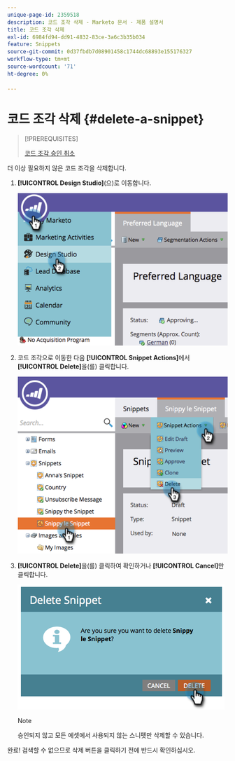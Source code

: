```yaml
---
unique-page-id: 2359518
description: 코드 조각 삭제 - Marketo 문서 - 제품 설명서
title: 코드 조각 삭제
exl-id: 6984fd94-dd91-4832-83ce-3a6c3b35b034
feature: Snippets
source-git-commit: 0d37fbdb7d08901458c1744dc68893e155176327
workflow-type: tm+mt
source-wordcount: '71'
ht-degree: 0%

---
```


# 코드 조각 삭제 {#delete-a-snippet}

>[!PREREQUISITES]
>
>[코드 조각 승인 취소](/help/marketo/product-docs/personalization/segmentation-and-snippets/snippets/unapprove-a-snippet.md)

더 이상 필요하지 않은 코드 조각을 삭제합니다.

1. **[!UICONTROL Design Studio]**(으)로 이동합니다.

   ![](assets/image2014-9-16-10-3a43-3a47.png)

1. 코드 조각으로 이동한 다음 **[!UICONTROL Snippet Actions]**&#x200B;에서 **[!UICONTROL Delete]**&#x200B;을(를) 클릭합니다.

   ![](assets/image2014-9-16-10-3a43-3a57.png)

1. **[!UICONTROL Delete]**&#x200B;을(를) 클릭하여 확인하거나 **[!UICONTROL Cancel]**&#x200B;만 클릭합니다.

   ![](assets/image2014-9-16-10-3a44-3a8.png)

   >[!NOTE]
   >
   >승인되지 않고 모든 에셋에서 사용되지 않는 스니펫만 삭제할 수 있습니다.

완료! 검색할 수 없으므로 삭제 버튼을 클릭하기 전에 반드시 확인하십시오.
